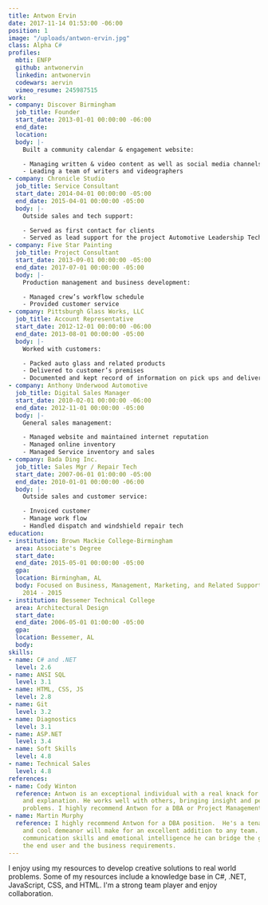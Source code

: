```yaml
---
title: Antwon Ervin
date: 2017-11-14 01:53:00 -06:00
position: 1
image: "/uploads/antwon-ervin.jpg"
class: Alpha C#
profiles:
  mbti: ENFP
  github: antwonervin
  linkedin: antwonervin
  codewars: aervin
  vimeo_resume: 245987515
work:
- company: Discover Birmingham
  job_title: Founder
  start_date: 2013-01-01 00:00:00 -06:00
  end_date: 
  location: 
  body: |-
    Built a community calendar & engagement website:

    - Managing written & video content as well as social media channels
    - Leading a team of writers and videographers
- company: Chronicle Studio
  job_title: Service Consultant
  start_date: 2014-04-01 00:00:00 -05:00
  end_date: 2015-04-01 00:00:00 -05:00
  body: |-
    Outside sales and tech support:

    - Served as first contact for clients
    - Served as lead support for the project Automotive Leadership Technology
- company: Five Star Painting
  job_title: Project Consultant
  start_date: 2013-09-01 00:00:00 -05:00
  end_date: 2017-07-01 00:00:00 -05:00
  body: |-
    Production management and business development:

    - Managed crew’s workflow schedule
    - Provided customer service
- company: Pittsburgh Glass Works, LLC
  job_title: Account Representative
  start_date: 2012-12-01 00:00:00 -06:00
  end_date: 2013-08-01 00:00:00 -05:00
  body: |-
    Worked with customers:

    - Packed auto glass and related products
    - Delivered to customer’s premises
    - Documented and kept record of information on pick ups and deliveries, automobile mileage, fuel costs, and any problems encountered
- company: Anthony Underwood Automotive
  job_title: Digital Sales Manager
  start_date: 2010-02-01 00:00:00 -06:00
  end_date: 2012-11-01 00:00:00 -05:00
  body: |-
    General sales management:

    - Managed website and maintained internet reputation
    - Managed online inventory
    - Managed Service inventory and sales
- company: Bada Ding Inc.
  job_title: Sales Mgr / Repair Tech
  start_date: 2007-06-01 01:00:00 -05:00
  end_date: 2010-01-01 00:00:00 -06:00
  body: |-
    Outside sales and customer service:

    - Invoiced customer
    - Manage work flow
    - Handled dispatch and windshield repair tech
education:
- institution: Brown Mackie College-Birmingham
  area: Associate's Degree
  start_date: 
  end_date: 2015-05-01 00:00:00 -05:00
  gpa: 
  location: Birmingham, AL
  body: Focused on Business, Management, Marketing, and Related Support Services,
    2014 - 2015
- institution: Bessemer Technical College
  area: Architectural Design
  start_date: 
  end_date: 2006-05-01 01:00:00 -05:00
  gpa: 
  location: Bessemer, AL
  body: 
skills:
- name: C# and .NET
  level: 2.6
- name: ANSI SQL
  level: 3.1
- name: HTML, CSS, JS
  level: 2.8
- name: Git
  level: 3.2
- name: Diagnostics
  level: 3.1
- name: ASP.NET
  level: 3.4
- name: Soft Skills
  level: 4.8
- name: Technical Sales
  level: 4.8
references:
- name: Cody Winton
  reference: Antwon is an exceptional individual with a real knack for interaction
    and explanation. He works well with others, bringing insight and perspective to
    problems. I highly recommend Antwon for a DBA or Project Management role.
- name: Martin Murphy
  reference: I highly recommend Antwon for a DBA position.  He's a tenacity with problems
    and cool demeanor will make for an excellent addition to any team.  With natural
    communication skills and emotional intelligence he can bridge the gap between
    the end user and the business requirements.
---
```


I enjoy using my resources to develop creative solutions to real world problems. Some of my resources include a knowledge base in C#, .NET, JavaScript, CSS, and HTML. I'm a strong team player and enjoy collaboration.